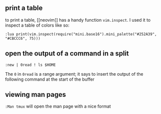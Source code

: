 ## print a table

to print a table, [[neovim]] has a handy function `vim.inspect`. I used it to inspect a table of colors like so:

`:lua print(vim.inspect(require("mini.base16").mini_palette("#252A39", "#CBCCC6", 75)))`

## open the output of a command in a split

`:new | 0read ! ls $HOME`

The `0` in `0read` is a range argument; it says to insert the output of the following command at the start of the buffer

## viewing man pages

`:Man tmux` will open the man page with a nice format